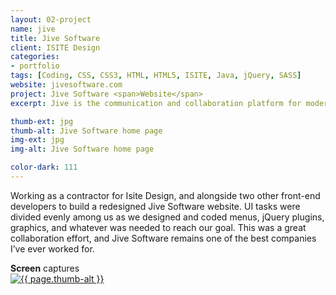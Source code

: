 ```yaml
---
layout: 02-project
name: jive
title: Jive Software
client: ISITE Design
categories:
- portfolio
tags: [Coding, CSS, CSS3, HTML, HTML5, ISITE, Java, jQuery, SASS]
website: jivesoftware.com
project: Jive Software <span>Website</span>
excerpt: Jive is the communication and collaboration platform for modern, mobile business.

thumb-ext: jpg
thumb-alt: Jive Software home page
img-ext: jpg
img-alt: Jive Software home page

color-dark: 111
---
```

Working as a contractor for Isite Design, and alongside two other front-end developers to build a redesigned Jive Software website. UI tasks were divided evenly among us as we designed and coded menus, jQuery plugins, graphics, and whatever was needed to reach our goal. This was a great collaboration effort, and Jive Software remains one of the best companies I’ve ever worked for.

<section class="cf">
  <span class="title--section"><b>Screen</b> captures</span>
  <div class="grid grid--guttersLarge grid-wrap thumb-grid">
    <div class="thumb grid-cell show-me animated">
      <a href="#" class="fluidbox">
        <img src="/images/portfolio/{{ page.name }}/{{ page.name }}-01.{{ page.img-ext }}" alt="{{ page.thumb-alt }}" class="img-responsive">
      </a>
    </div>
  </div>
</section>
